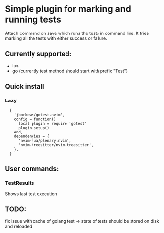 # Simple plugin for marking and running tests
Attach command on save which runs the tests in command line. It tries marking all the tests with either success or failure.

## Currently supported:
- lua
- go (currently test method should start with prefix "Test")

## Quick install
### Lazy
``` 
  {
    'jborkows/gotest.nvim',
    config = function()
      local plugin = require 'gotest'
      plugin.setup()
    end,
    dependencies = {
      'nvim-lua/plenary.nvim',
      'nvim-treesitter/nvim-treesitter',
    },
  }
```


## User commands:
### TestResults
Shows last test execution

## TODO:
fix issue with cache of golang test -> state of tests should be stored on disk and reloaded 



